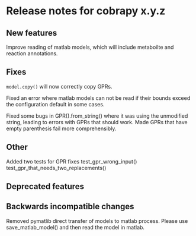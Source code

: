 # Release notes for cobrapy x.y.z

## New features

Improve reading of matlab models, which will include metaboilte
and reaction annotations.

## Fixes

`model.copy()` will now correctly copy GPRs.

Fixed an error where matlab models can not be read if their bounds exceed the configuration
default in some cases.

Fixed some bugs in GPR().from_string() where it was using the unmodified string, 
leading to errors with GPRs that should work. Made GPRs that have empty parenthesis 
fail more comprehensibly.

## Other

Added two tests for GPR fixes
test_gpr_wrong_input()
test_gpr_that_needs_two_replacements()

## Deprecated features

## Backwards incompatible changes

Removed pymatlib direct transfer of models to matlab process. 
Please use save_matlab_model() and then read the model in matlab.

